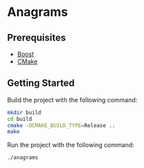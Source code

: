 # Anagrams

## Prerequisites

* [Boost](https://www.boost.org)
* [CMake](https://cmake.org)

## Getting Started

Build the project with the following command:

```bash
mkdir build
cd build
cmake -DCMAKE_BUILD_TYPE=Release ..
make
```

Run the project with the following command:

```bash
./anagrams
```
